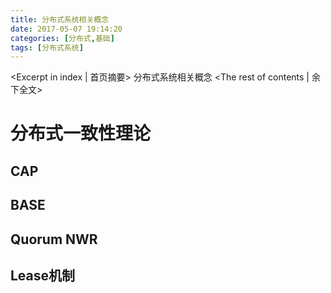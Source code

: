 ```yaml
---
title: 分布式系统相关概念
date: 2017-05-07 19:14:20
categories: [分布式,基础]
tags: [分布式系统]
---
```

<Excerpt in index | 首页摘要>
分布式系统相关概念<!-- more -->
<The rest of contents | 余下全文>
# 分布式一致性理论
## CAP

## BASE

## Quorum NWR

## Lease机制
